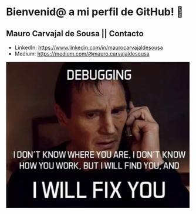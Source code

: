 # Bienvenid@ a mi perfil de GitHub! 👋
## Mauro Carvajal de Sousa || Contacto
- LinkedIn: https://www.linkedin.com/in/maurocarvajaldesousa
- Medium: https://medium.com/@mauro.carvajaldesousa


<img src="/images/joke.png" width="500" />
<!--
**MauroCarvajalDeSousa/MauroCarvajalDeSousa** is a ✨ _special_ ✨ repository because its `README.md` (this file) appears on your GitHub profile.

Here are some ideas to get you started:

- 🔭 I’m currently working on ...
- 🌱 I’m currently learning ...
- 👯 I’m looking to collaborate on ...
- 🤔 I’m looking for help with ...
- 💬 Ask me about ...
- 📫 How to reach me: ...
- 😄 Pronouns: ...
- ⚡ Fun fact: ...

![Esta es una imagen](/images/joke.png)
-->
